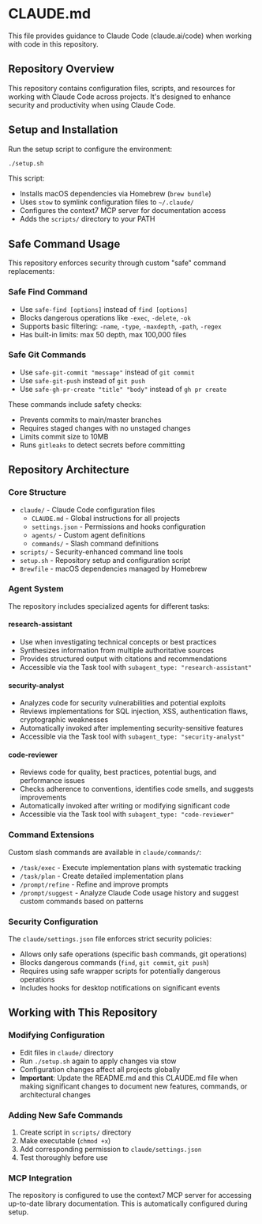 # CLAUDE.md

This file provides guidance to Claude Code (claude.ai/code) when working with code in this repository.

## Repository Overview

This repository contains configuration files, scripts, and resources for working with Claude Code across projects. It's designed to enhance security and productivity when using Claude Code.

## Setup and Installation

Run the setup script to configure the environment:
```bash
./setup.sh
```

This script:
- Installs macOS dependencies via Homebrew (`brew bundle`)
- Uses `stow` to symlink configuration files to `~/.claude/`
- Configures the context7 MCP server for documentation access
- Adds the `scripts/` directory to your PATH

## Safe Command Usage

This repository enforces security through custom "safe" command replacements:

### Safe Find Command
- Use `safe-find [options]` instead of `find [options]`
- Blocks dangerous operations like `-exec`, `-delete`, `-ok`
- Supports basic filtering: `-name`, `-type`, `-maxdepth`, `-path`, `-regex`
- Has built-in limits: max 50 depth, max 100,000 files

### Safe Git Commands
- Use `safe-git-commit "message"` instead of `git commit`
- Use `safe-git-push` instead of `git push`
- Use `safe-gh-pr-create "title" "body"` instead of `gh pr create`

These commands include safety checks:
- Prevents commits to main/master branches
- Requires staged changes with no unstaged changes
- Limits commit size to 10MB
- Runs `gitleaks` to detect secrets before committing

## Repository Architecture

### Core Structure
- `claude/` - Claude Code configuration files
  - `CLAUDE.md` - Global instructions for all projects
  - `settings.json` - Permissions and hooks configuration
  - `agents/` - Custom agent definitions
  - `commands/` - Slash command definitions
- `scripts/` - Security-enhanced command line tools
- `setup.sh` - Repository setup and configuration script
- `Brewfile` - macOS dependencies managed by Homebrew

### Agent System
The repository includes specialized agents for different tasks:

#### research-assistant
- Use when investigating technical concepts or best practices
- Synthesizes information from multiple authoritative sources
- Provides structured output with citations and recommendations
- Accessible via the Task tool with `subagent_type: "research-assistant"`

#### security-analyst
- Analyzes code for security vulnerabilities and potential exploits
- Reviews implementations for SQL injection, XSS, authentication flaws, cryptographic weaknesses
- Automatically invoked after implementing security-sensitive features
- Accessible via the Task tool with `subagent_type: "security-analyst"`

#### code-reviewer
- Reviews code for quality, best practices, potential bugs, and performance issues
- Checks adherence to conventions, identifies code smells, and suggests improvements
- Automatically invoked after writing or modifying significant code
- Accessible via the Task tool with `subagent_type: "code-reviewer"`

### Command Extensions
Custom slash commands are available in `claude/commands/`:
- `/task/exec` - Execute implementation plans with systematic tracking
- `/task/plan` - Create detailed implementation plans
- `/prompt/refine` - Refine and improve prompts
- `/prompt/suggest` - Analyze Claude Code usage history and suggest custom commands based on patterns

### Security Configuration
The `claude/settings.json` file enforces strict security policies:
- Allows only safe operations (specific bash commands, git operations)
- Blocks dangerous commands (`find`, `git commit`, `git push`)
- Requires using safe wrapper scripts for potentially dangerous operations
- Includes hooks for desktop notifications on significant events

## Working with This Repository

### Modifying Configuration
- Edit files in `claude/` directory
- Run `./setup.sh` again to apply changes via stow
- Configuration changes affect all projects globally
- **Important**: Update the README.md and this CLAUDE.md file when making significant changes to document new features, commands, or architectural changes

### Adding New Safe Commands
1. Create script in `scripts/` directory
2. Make executable (`chmod +x`)
3. Add corresponding permission to `claude/settings.json`
4. Test thoroughly before use

### MCP Integration
The repository is configured to use the context7 MCP server for accessing up-to-date library documentation. This is automatically configured during setup.

